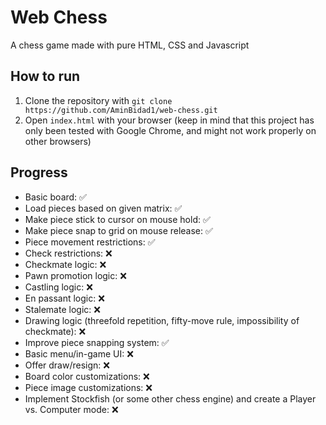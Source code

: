 # Web Chess 

A chess game made with pure HTML, CSS and Javascript

## How to run

1. Clone the repository with `git clone https://github.com/AminBidad1/web-chess.git`
2. Open `index.html` with your browser (keep in mind that this project has only been tested with Google Chrome, and might not work properly on other browsers)

## Progress

- Basic board: :white_check_mark: 
- Load pieces based on given matrix: :white_check_mark: 
- Make piece stick to cursor on mouse hold: :white_check_mark:
- Make piece snap to grid on mouse release: :white_check_mark:
- Piece movement restrictions: :white_check_mark:
- Check restrictions: :x:
- Checkmate logic: :x:
- Pawn promotion logic: :x:
- Castling logic: :x:
- En passant logic: :x:
- Stalemate logic: :x:
- Drawing logic (threefold repetition, fifty-move rule, impossibility of checkmate): :x:
- Improve piece snapping system: :white_check_mark:
- Basic menu/in-game UI: :x:
- Offer draw/resign: :x:
- Board color customizations: :x:
- Piece image customizations: :x:
- Implement Stockfish (or some other chess engine) and create a Player vs. Computer mode: :x:
